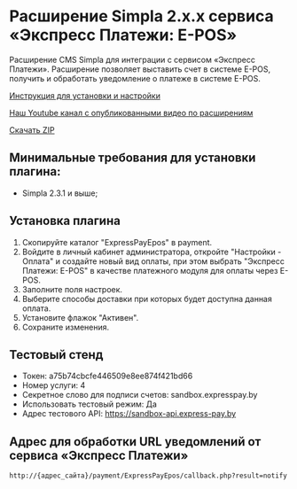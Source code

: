 # Расширение Simpla 2.x.x сервиса «Экспресс Платежи: E-POS»
Расширение CMS Simpla для интеграции с сервисом «Экспресс Платежи». Расширение позволяет выставить счет в системе E-POS, получить и обработать уведомление о платеже в системе E-POS.

<a href="https://express-pay.by/extensions/simpla-2-x-x/epos">Инструкция для установки и настройки</a>

<a href="https://www.youtube.com/c/express-pay-by">Наш Youtube канал с опубликованными видео по расширениям</a>

<a href="https://downgit.github.io/#/home?url=https://github.com/express-pay/simpla_2.x.x_epos/tree/main/ExpressPayEpos">Скачать ZIP</a>

## Минимальные требования для установки плагина:
* Simpla 2.3.1 и выше;

## Установка плагина
1. Скопируйте каталог "ExpressPayEpos" в payment.
2. Войдите в личный кабинет администратора, откройте "Настройки - Оплата" и создайте новый вид оплаты,
при этом выбрать "Экспресс Платежи: E-POS" в качестве платежного модуля для оплаты через E-POS.
3. Заполните поля настроек.
4. Выберите способы доставки при которых будет доступна данная оплата.
5. Установите флажок "Активен".
6. Сохраните изменения.

## Тестовый стенд
* Токен: a75b74cbcfe446509e8ee874f421bd66
* Номер услуги: 4
* Секретное слово для подписи счетов: sandbox.expresspay.by
* Использовать тестовый режим: Да
* Адрес тестового API: https://sandbox-api.express-pay.by

## Адрес для обработки URL уведомлений от сервиса «Экспресс Платежи»
```
http://{адрес_сайта}/payment/ExpressPayEpos/callback.php?result=notify
```
